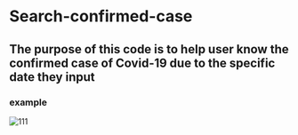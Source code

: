 # Search-confirmed-case
## The purpose of this code is to help user know the confirmed case of Covid-19 due to the specific date they input
### example
![111](https://user-images.githubusercontent.com/79236612/130445758-98d6ce35-bdf3-47cb-9431-2fbbe8f01d1c.png)

